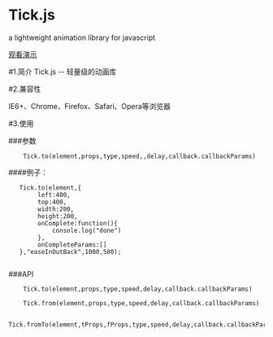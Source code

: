 Tick.js
=======

a lightweight animation library for javascript

[观看演示]( http://harryfight.github.io/Tick.js)

#1.简介
Tick.js -- 轻量级的动画库


#2.兼容性

IE6+、Chrome、Firefox、Safari、Opera等浏览器

#3.使用

###参数

````
	Tick.to(element,props,type,speed,,delay,callback.callbackParams)
````

####例子：

````
   Tick.to(element,{
   		left:400,
		top:400,
		width:200,
		height:200,
		onComplete:function(){
			console.log("done")
		},
		onCompleteParams:[]
   },"easeInOutBack",1000,500);
   
````

###API

````
	Tick.to(element,props,type,speed,delay,callback.callbackParams)
````

````
	Tick.from(element,props,type,speed,delay,callback.callbackParams)
````

````
	Tick.fromTo(element,tProps,fProps,type,speed,delay,callback.callbackParams)
````

